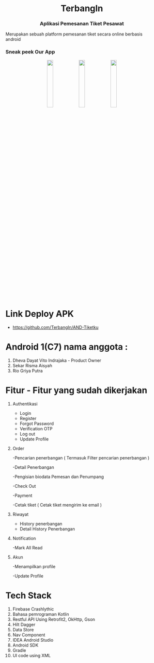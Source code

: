 <h1 align="center"><strong>TerbangIn</strong></h1>
<h3 align="center"><strong>Aplikasi Pemesanan Tiket Pesawat</strong></h3>


Merupakan sebuah platform pemesanan tiket secara online berbasis android

### Sneak peek Our App 
<div align="center">
<img src="image_1.jpeg" width="20%">
  <img src="image_3.jpeg" width="20%">
<img src="image_2.jpeg" width="20%">

</div>
  

# Link Deploy APK
- https://github.com/TerbangIn/AND-Tiketku

# Android 1(C7) nama anggota :
1. Dheva Dayat Vito Indrajaka - Product Owner
2. Sekar Risma Aisyah
3. Rio Griya Putra

  
# Fitur - Fitur yang sudah dikerjakan 
1. Authentikasi
   - Login
   - Register
   - Forgot Password
   - Verification OTP
   - Log out
   - Update Profile
2. Order

   -Pencarian penerbangan ( Termasuk Filter pencarian penerbangan )
   
   -Detail Penerbangan

   -Pengisian biodata Pemesan dan Penumpang

   -Check Out

   -Payment

   -Cetak tiket ( Cetak tiket mengirim ke email )
   
4. Riwayat
   - History penerbangan
   - Detail History Penerbangan
     
5. Notification

   -Mark All Read

7. Akun

   -Menampilkan profile

   -Update Profile

# Tech Stack

1. Firebase Crashlythic
2. Bahasa pemrograman Kotlin
3. Restful API Using Retrofit2, OkHttp, Gson
4. Hilt Dagger
5. Data Store
6. Nav Component
7. IDEA Android Studio
8. Android SDK
9. Gradle
10. UI code using XML


